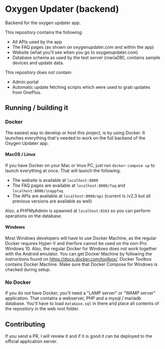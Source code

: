 # Oxygen Updater (backend)

Backend for the oxygen updater app.

This repository contains the following:
- All APIs used by the app
- The FAQ pages (as shown on oxygenupdater.com and within the app)
- Website (what you'll see when you go to oxygenupdater.com)
- Database schema as used by the test server (mariaDB), contains sample devices and update data.

This repository does *not* contain:
- Admin portal
- Automatic update fetching scripts which were used to grab updates from OnePlus.

## Running / building it

### Docker
The easiest way to develop or host this project, is by using Docker. It launches everything that's needed to work on the full backend of the Oxygen Updater app.

#### MacOS / Linux
If you have Docker on your Mac or linux PC, just run `docker-compose up` to launch everything at once.
That will launch the following:

- The website is available at `localhost:8000`
- The FAQ pages are available at `localhost:8000/faq` and `localhost:8000/inappfaq`
- The APIs are available at `localhost:8000/api` (current is /v2.3 but all previous versions are available as well)

Also, a PHPMyAdmin is spawned at `localhost:8183` so you can perform operations on the database.

#### Windows
Most Windows developers will have to use Docker Machine, as the regular Docker requires Hyper-V and therfore cannot be used on the non-Pro Windows 10. 
Also, the regular Docker for Windows does not work together with the Android emulator.
You can get Docker Machine by following the instructions found on https://docs.docker.com/toolbox/. Docker Toolbox contains Docker Machine. Make sure that Docker Compose for Windows is checked during setup.

### No Docker
If you do *not* have Docker, you'll need a "LAMP server" or "WAMP server" application.
That contains a webserver, PHP and a mysql / mariadb database. You'll have to load `database.sql` in there and place all contents of the repository in the web root folder.

## Contributing
If you send a PR, I will review it and if it is good it can be deployed to the official application server.



